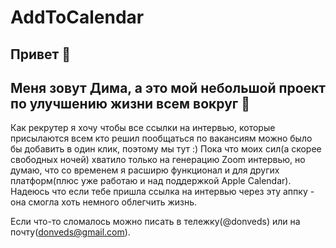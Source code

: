 # AddToCalendar

## Привет 👋
## Меня зовут Дима, а это мой небольшой проект по улучшению жизни всем вокруг 🌈
Как рекрутер я хочу чтобы все ссылки на интервью, которые присылаются всем кто решил пообщаться по вакансиям можно было бы добавить в один клик, поэтому мы тут :)
Пока что моих сил(а скорее свободных ночей) хватило только на генерацию Zoom интервью, но думаю, что со временем я расширю функционал и для других платформ(плюс уже работаю и над поддержкой Apple Calendar).
Надеюсь что если тебе пришла ссылка на интервью через эту аппку - она смогла хоть немного облегчить жизнь.

Если что-то сломалось можно писать в тележку(@donveds) или на почту(donveds@gmail.com).
